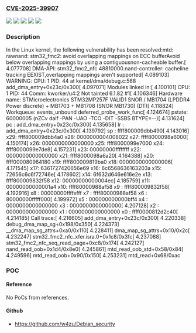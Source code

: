 ### [CVE-2025-39907](https://cve.mitre.org/cgi-bin/cvename.cgi?name=CVE-2025-39907)
![](https://img.shields.io/static/v1?label=Product&message=Linux&color=blue)
![](https://img.shields.io/static/v1?label=Version&message=&color=brightgreen)
![](https://img.shields.io/static/v1?label=Version&message=2cd457f328c100bc98e36d55fe210e9ab067c704%20&color=brightgreen)
![](https://img.shields.io/static/v1?label=Version&message=5.1%20&color=brightgreen)
![](https://img.shields.io/static/v1?label=Vulnerability&message=n%2Fa&color=blue)

### Description

In the Linux kernel, the following vulnerability has been resolved:mtd: rawnand: stm32_fmc2: avoid overlapping mappings on ECC bufferAvoid below overlapping mappings by using a contiguousnon-cacheable buffer.[    4.077708] DMA-API: stm32_fmc2_nfc 48810000.nand-controller: cacheline tracking EEXIST,overlapping mappings aren't supported[    4.089103] WARNING: CPU: 1 PID: 44 at kernel/dma/debug.c:568 add_dma_entry+0x23c/0x300[    4.097071] Modules linked in:[    4.100101] CPU: 1 PID: 44 Comm: kworker/u4:2 Not tainted 6.1.82 #1[    4.106346] Hardware name: STMicroelectronics STM32MP257F VALID1 SNOR / MB1704 (LPDDR4 Power discrete) + MB1703 + MB1708 (SNOR MB1730) (DT)[    4.118824] Workqueue: events_unbound deferred_probe_work_func[    4.124674] pstate: 60000005 (nZCv daif -PAN -UAO -TCO -DIT -SSBS BTYPE=--)[    4.131624] pc : add_dma_entry+0x23c/0x300[    4.135658] lr : add_dma_entry+0x23c/0x300[    4.139792] sp : ffff800009dbb490[    4.143016] x29: ffff800009dbb4a0 x28: 0000000004008022 x27: ffff8000098a6000[    4.150174] x26: 0000000000000000 x25: ffff8000099e7000 x24: ffff8000099e7de8[    4.157231] x23: 00000000ffffffff x22: 0000000000000000 x21: ffff8000098a6a20[    4.164388] x20: ffff000080964180 x19: ffff800009819ba0 x18: 0000000000000006[    4.171545] x17: 6361727420656e69 x16: 6c6568636163203a x15: 72656c6c6f72746e[    4.178602] x14: 6f632d646e616e2e x13: ffff800009832f58 x12: 00000000000004ec[    4.185759] x11: 00000000000001a4 x10: ffff80000988af58 x9 : ffff800009832f58[    4.192916] x8 : 00000000ffffefff x7 : ffff80000988af58 x6 : 80000000fffff000[    4.199972] x5 : 000000000000bff4 x4 : 0000000000000000 x3 : 0000000000000000[    4.207128] x2 : 0000000000000000 x1 : 0000000000000000 x0 : ffff0000812d2c40[    4.214185] Call trace:[    4.216605]  add_dma_entry+0x23c/0x300[    4.220338]  debug_dma_map_sg+0x198/0x350[    4.224373]  __dma_map_sg_attrs+0xa0/0x110[    4.228411]  dma_map_sg_attrs+0x10/0x2c[    4.232247]  stm32_fmc2_nfc_xfer.isra.0+0x1c8/0x3fc[    4.237088]  stm32_fmc2_nfc_seq_read_page+0xc8/0x174[    4.242127]  nand_read_oob+0x1d4/0x8e0[    4.245861]  mtd_read_oob_std+0x58/0x84[    4.249596]  mtd_read_oob+0x90/0x150[    4.253231]  mtd_read+0x68/0xac

### POC

#### Reference
No PoCs from references.

#### Github
- https://github.com/w4zu/Debian_security

